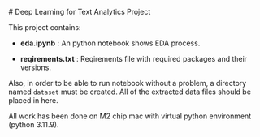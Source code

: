 # Deep Learning for Text Analytics Project

This project contains:  

- **eda.ipynb** : An python notebook shows EDA process.

- **reqirements.txt** : Reqirements file with required packages and their versions.

Also, in order to be able to run notebook without a problem, a directory named `dataset` must be created. All of the extracted data files should be placed in here.

All work has been done on M2 chip mac with virtual python environment (python 3.11.9).


